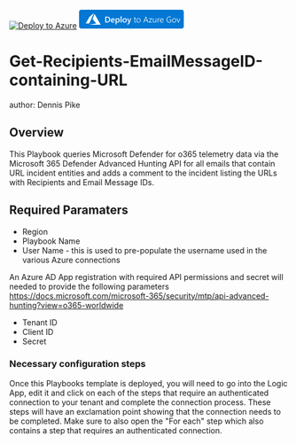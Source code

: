 [![Deploy to Azure](https://aka.ms/deploytoazurebutton)](https://portal.azure.com/#create/Microsoft.Template/uri/https%3A%2F%2Fraw.githubusercontent.com%2FAzure%2FAzure-Sentinel%2Fmaster%2FPlaybooks%2FGet-Recipients-EmailMessageID-containing-URL%2Fazuredeploy.json)
[![Deploy to Azure Gov](https://raw.githubusercontent.com/Azure/azure-quickstart-templates/master/1-CONTRIBUTION-GUIDE/images/deploytoazuregov.png)](https://portal.azure.us/#create/Microsoft.Template/uri/https%3A%2F%2Fraw.githubusercontent.com%2FAzure%2FAzure-Sentinel%2Fmaster%2FPlaybooks%2FGet-Recipients-EmailMessageID-containing-URL%2Fazuredeploy.json)

# Get-Recipients-EmailMessageID-containing-URL
author: Dennis Pike

## Overview
This Playbook queries Microsoft Defender for o365 telemetry data via the Microsoft 365 Defender Advanced Hunting API for all emails that contain URL incident entities and adds a comment to the incident listing the URLs with Recipients and Email Message IDs.

## Required Paramaters
- Region<br />
- Playbook Name<br />
- User Name - this is used to pre-populate the username used in the various Azure connections <br />

An Azure AD App registration with required API permissions and secret will needed to provide the following parameters
https://docs.microsoft.com/microsoft-365/security/mtp/api-advanced-hunting?view=o365-worldwide<br />

- Tenant ID<br />
- Client ID<br />
- Secret<br />

### Necessary configuration steps

Once this Playbooks template is deployed, you will need to go into the Logic App, edit it and click on each of the steps that require an authenticated connection to your tenant and complete the connection process.  These steps will have an exclamation point showing that the connection needs to be completed.  Make sure to also open the "For each" step which also contains a step that requires an authenticated connection.